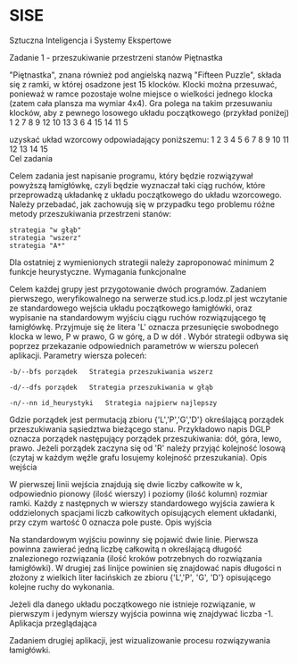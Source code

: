 # SISE
Sztuczna Inteligencja i Systemy Ekspertowe

Zadanie 1 - przeszukiwanie przestrzeni stanów
Piętnastka

"Piętnastka", znana również pod angielską nazwą "Fifteen Puzzle", składa się z ramki, w której osadzone jest 15 klocków. Klocki można przesuwać, ponieważ w ramce pozostaje wolne miejsce o wielkości jednego klocka (zatem cała plansza ma wymiar 4x4). Gra polega na takim przesuwaniu klocków, aby z pewnego losowego układu początkowego (przykład poniżej)
	1 	2 	7
8 	9 	12 	10
13 	3 	6 	4
15 	14 	11 	5

uzyskać układ wzorcowy odpowiadający poniższemu:
1 	2 	3 	4
5 	6 	7 	8
9 	10 	11 	12
13 	14 	15 	
Cel zadania

Celem zadania jest napisanie programu, który będzie rozwiązywał powyższą łamigłówkę, czyli będzie wyznaczał taki ciąg ruchów, które przeprowadzą układankę z układu początkowego do układu wzorcowego. Należy przebadać, jak zachowują się w przypadku tego problemu różne metody przeszukiwania przestrzeni stanów:

    strategia "w głąb"
    strategia "wszerz"
    strategia "A*"

Dla ostatniej z wymienionych strategii należy zaproponować minimum 2 funkcje heurystyczne.
Wymagania funkcjonalne

Celem każdej grupy jest przygotowanie dwóch programów. Zadaniem pierwszego, weryfikowalnego na serwerze stud.ics.p.lodz.pl jest wczytanie ze standardowego wejścia układu początkowego łamigłówki, oraz wypisanie na standardowym wyjściu ciągu ruchów rozwiązującego tę łamigłówkę. Przyjmuje się że litera 'L' oznacza przesunięcie swobodnego klocka w lewo, P w prawo, G w górę, a D w dół . Wybór strategii odbywa się poprzez przekazanie odpowiednich parametrów w wierszu poleceń aplikacji.
Parametry wiersza poleceń:
  	

	-b/--bfs porządek 	Strategia przeszukiwania wszerz

	-d/--dfs porządek 	Strategia przeszukiwania w głąb

	-n/--nn id_heurystyki 	Strategia najpierw najlepszy

Gdzie porządek jest permutacją zbioru {'L','P','G','D'} określającą porządek przeszukiwania sąsiedztwa bieżącego stanu. Przykładowo napis DGLP oznacza porządek następujący porządek przeszukiwania: dół, góra, lewo, prawo. Jeżeli porządek zaczyna się od 'R' należy przyjąć kolejność losową (czytaj w każdym węźle grafu losujemy kolejność przeszukania).
Opis wejścia

W pierwszej linii wejścia znajdują się dwie liczby całkowite w k, odpowiednio pionowy (ilość wierszy) i poziomy (ilość kolumn) rozmiar ramki. Każdy z następnych w wierszy standardowego wyjścia zawiera k oddzielonych spacjami liczb całkowitych opisujących element układanki, przy czym wartość 0 oznacza pole puste.
Opis wyjścia

Na standardowym wyjściu powinny się pojawić dwie linie. Pierwsza powinna zawierać jedną liczbę całkowitą n określającą długość znalezionego rozwiązania (ilość kroków potrzebnych do rozwiązania łamigłówki). W drugiej zaś linijce powinien się znajdować napis długości n złożony z wielkich liter łacińskich ze zbioru {'L','P', 'G', 'D'} opisującego kolejne ruchy do wykonania.

Jeżeli dla danego układu początkowego nie istnieje rozwiązanie, w pierwszym i jedynym wierszy wyjścia powinna wię znajdywać liczba -1.
Aplikacja przeglądająca

Zadaniem drugiej aplikacji, jest wizualizowanie procesu rozwiązywania łamigłówki.


